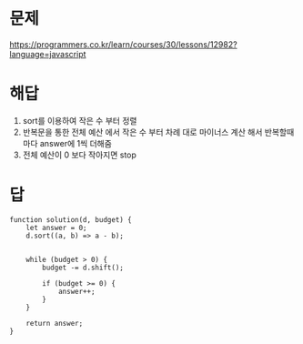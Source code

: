 # 문제
https://programmers.co.kr/learn/courses/30/lessons/12982?language=javascript

# 해답
1. sort를 이용하여 작은 수 부터 정렬
2. 반복문을 통한 전체 예산 에서 작은 수 부터 차례 대로 마이너스 계산 해서 반복할때 마다 answer에 1씩 더해줌
3. 전체 예산이 0 보다 작아지면 stop

# 답
    function solution(d, budget) {
        let answer = 0;
        d.sort((a, b) => a - b);


        while (budget > 0) {
            budget -= d.shift();

            if (budget >= 0) {
                answer++;
            }
        }

        return answer;
    }
